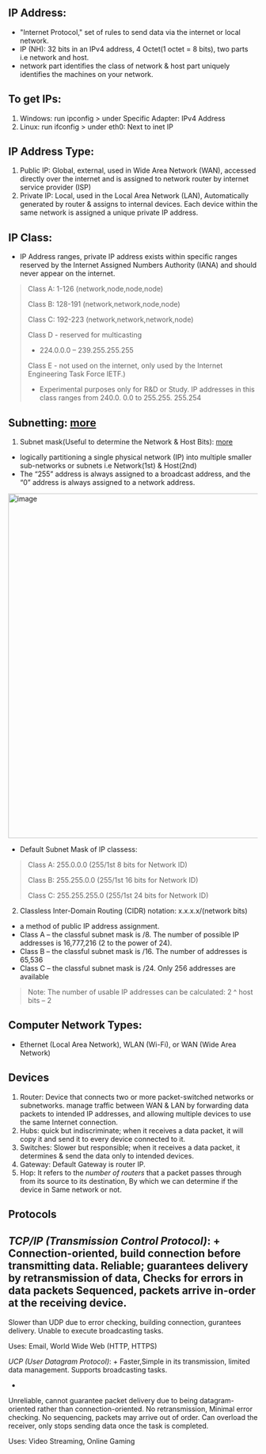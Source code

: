 ## IP Address:
- "Internet Protocol," set of rules to send data via the internet or local network.
- IP (NH): 32 bits in an IPv4 address, 4 Octet(1 octet = 8 bits), two parts i.e network and host.
- network part identifies the class of network & host part uniquely identifies the machines on your network.

## To get IPs:
1. Windows: run ipconfig > under Specific Adapter: IPv4 Address
2. Linux: run ifconfig > under eth0: Next to inet IP

## IP Address Type:
1. Public IP: Global, external, used in  Wide Area Network (WAN), accessed directly over the internet and is assigned to network router by internet service provider (ISP)
2. Private IP: Local, used in the Local Area Network (LAN), Automatically generated by router & assigns to internal devices. Each device within the same network is assigned a unique private IP address.


## IP Class: 
- IP Address ranges, private IP address exists within specific ranges reserved by the Internet Assigned Numbers Authority (IANA) and should never appear on the internet. 
> Class A: 1-126 (network,node,node,node)
> 
> Class B: 128-191 (network,network,node,node)
> 
> Class C: 192-223 (network,network,network,node)
> 
> Class D - reserved for multicasting
> - 224.0.0.0 – 239.255.255.255
> 
> Class E - not used on the internet, only used by the Internet Engineering Task Force IETF.)
> - Experimental purposes only for R&D or Study. IP addresses in this class ranges from 240.0. 0.0 to 255.255. 255.254


## Subnetting: [more](https://avinetworks.com/glossary/subnet-mask/)
1. Subnet mask(Useful to determine the Network & Host Bits): [more](http://www.steves-internet-guide.com/subnetting-subnet-masks-explained/#:~:text=A%20class%20C%20network%20would,24%20following%20the%20IP%20address.)
- logically partitioning a single physical network (IP) into multiple smaller sub-networks or subnets i.e Network(1st) & Host(2nd)
- The “255” address is always assigned to a broadcast address, and the “0” address is always assigned to a network address.

<img width="696" alt="image" src="https://user-images.githubusercontent.com/40174034/214025494-2aaca0ce-a07a-4f64-bbc6-d028effc02c8.png">


- Default Subnet Mask of IP classess:
> Class A: 255.0.0.0 (255/1st 8 bits for Network ID)
> 
> Class B: 255.255.0.0 (255/1st 16 bits for Network ID)
> 
> Class C: 255.255.255.0 (255/1st 24 bits for Network ID)

2. Classless Inter-Domain Routing (CIDR) notation: x.x.x.x/(network bits)
- a method of public IP address assignment.
- Class A – the classful subnet mask is /8. The number of possible IP addresses is 16,777,216 (2 to the power of 24).
- Class B – the classful subnet mask is /16. The number of addresses is 65,536
- Class C – the classful subnet mask is /24. Only 256 addresses are available
> Note: The number of usable IP addresses can be calculated: 2 ^ host bits – 2

## Computer Network Types:
- Ethernet (Local Area Network), WLAN (Wi-Fi), or WAN (Wide Area Network)


## Devices
1. Router: Device that connects two or more packet-switched networks or subnetworks. manage traffic between WAN & LAN by forwarding data packets to intended IP addresses, and allowing multiple devices to use the same Internet connection.
2. Hubs: quick but indiscriminate; when it receives a data packet, it will copy it and send it to every device connected to it.
3. Switches: Slower but responsible; when it receives a data packet, it determines & send the data only to intended devices.
4. Gateway: Default Gateway is router IP.
5. Hop: It refers to the *number of routers* that a packet passes through from its source to its destination, By which we can determine if the device in Same network or not.


## Protocols
*TCP/IP (Transmission Control Protocol)*:
+
Connection-oriented, build connection before transmitting data.
Reliable; guarantees delivery by retransmission of data, Checks for errors in data packets
Sequenced, packets arrive in-order at the receiving device.
-
Slower than UDP due to error checking, building connection, gurantees delivery.
Unable to execute broadcasting tasks.

Uses: Email, World Wide Web (HTTP, HTTPS)


*UCP (User Datagram Protocol)*:
+
Faster,Simple in its transmission, limited data management.
Supports broadcasting tasks.

-
Unreliable, cannot guarantee packet delivery due to being datagram-oriented rather than connection-oriented.
No retransmission, Minimal error checking.
No sequencing, packets may arrive out of order.
Can overload the receiver, only stops sending data once the task is completed.

Uses: Video Streaming, Online Gaming

